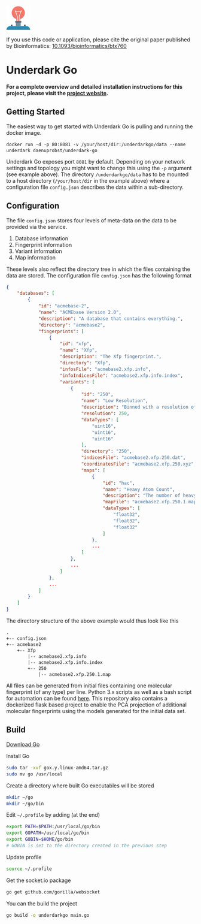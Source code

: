 ![Underdark Go](https://github.com/reymond-group/underdarkgo/blob/master/logo.png?raw=true)

If you use this code or application, please cite the original paper published by Bioinformatics: [10.1093/bioinformatics/btx760](http://dx.doi.org/10.1093/bioinformatics/btx760)
# Underdark Go

**For a complete overview and detailed installation instructions for this project, please visit the [project website](http://doc.gdb.tools/fun).**

## Getting Started
The easiest way to get started with Underdark Go is pulling and running the docker image.
```
docker run -d -p 80:8081 -v /your/host/dir:/underdarkgo/data --name underdark daenuprobst/underdark-go
```
Underdark Go exposes port `8081` by default. Depending on your network settings and topology you might want to change this using the `-p` argument (see example above). The directory `/underdarkgo/data` has to be mounted to a host directory (`/your/host/dir` in the example above) where a configuration file `config.json` describes the data within a sub-directory.
## Configuration
The file `config.json` stores four levels of meta-data on the data to be provided via the service.
1. Database information
2. Fingerprint information
3. Variant information
4. Map information

These levels also reflect the directory tree in which the files containing the data are stored. The configuration file `config.json` has the following format
```json
{
    "databases": [
        {
            "id": "acmebase-2",
            "name": "ACMEbase Version 2.0",
            "description": "A database that contains everything.",
            "directory": "acmebase2",
            "fingerprints": [
                {
                    "id": "xfp",
                    "name": "Xfp",
                    "description": "The Xfp fingerprint.",
                    "directory": "Xfp",
                    "infosFile": "acmebase2.xfp.info",
                    "infoIndicesFile": "acmebase2.xfp.info.index",
                    "variants": [
                        {
                            "id": "250",
                            "name": "Low Resolution",
                            "description": "Binned with a resolution of 250 x 250 x 250.",
                            "resolution": 250,
                            "dataTypes": [
                                "uint16",
                                "uint16",
                                "uint16"
                            ],
                            "directory": "250",
                            "indicesFile": "acmebase2.xfp.250.dat",
                            "coordinatesFile": "acmebase2.xfp.250.xyz",
                            "maps": [
                                {
                                    "id": "hac",
                                    "name": "Heavy Atom Count",
                                    "description": "The number of heavy (non-hydrogen) atoms in the molecule.",
                                    "mapFile": "acmebase2.xfp.250.1.map",
                                    "dataTypes": [
                                        "float32",
                                        "float32",
                                        "float32"
                                    ]
                                },
                                ...
                            ]
                        },
                        ...
                    ]
                },
                ...
            ]
        }
    ]
}
```
The directory structure of the above example would thus look like this
```
.
+-- config.json
+-- acmebase2
    +-- Xfp
        |-- acmebase2.xfp.info
        |-- acmebase2.xfp.info.index
        +-- 250
            |-- acmebase2.xfp.250.1.map
```
All files can be generated from initial files containing one molecular fingerprint (of any type) per line. Python 3.x scripts as well as a bash script for automation can be found [here](https://github.com/reymond-group/pca). This repository also contains a dockerized flask based project to enable the PCA projection of additional molecular fingerprints using the models generated for the initial data set.
## Build
[Download Go](https://golang.org/dl/)

Install Go
```bash
sudo tar -xvf gox.y.linux-amd64.tar.gz
sudo mv go /usr/local
```
Create a directory where built Go executables will be stored
```bash
mkdir ~/go
mkdir ~/go/bin
```
Edit `~/.profile` by adding (at the end)
```bash
export PATH=$PATH:/usr/local/go/bin
export GOPATH=/usr/local/go/bin
export GOBIN=$HOME/go/bin
# GOBIN is set to the directory created in the previous step
```
Update profile
```bash
source ~/.profile
```
Get the socket.io package
```bash
go get github.com/gorilla/websocket
```
You can the build the project
```bash
go build -o underdarkgo main.go
```
